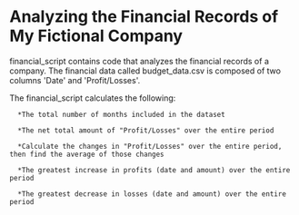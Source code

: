 # Analyzing the Financial Records of My Fictional Company

financial_script contains code that analyzes the financial records of a company. The financial data called budget_data.csv is composed of two columns 'Date' and 'Profit/Losses'. 

The financial_script calculates the following:

      *The total number of months included in the dataset
  
      *The net total amount of "Profit/Losses" over the entire period
  
      *Calculate the changes in "Profit/Losses" over the entire period, then find the average of those changes
  
      *The greatest increase in profits (date and amount) over the entire period
  
      *The greatest decrease in losses (date and amount) over the entire period
 
